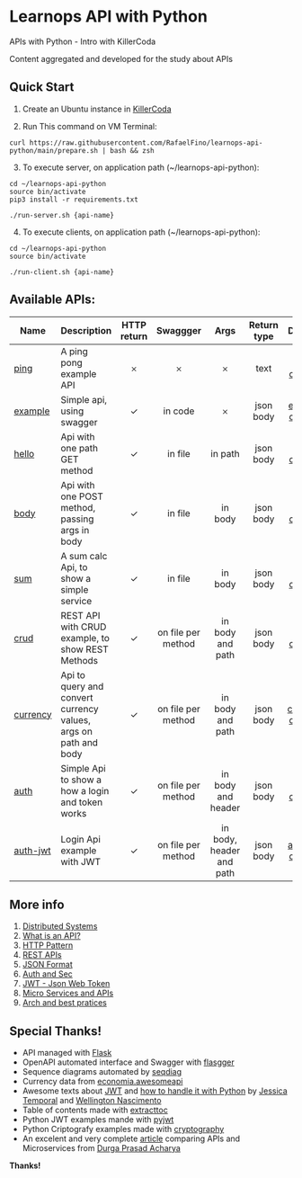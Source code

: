# Learnops API with Python
APIs with Python - Intro with KillerCoda

Content aggregated and developed for the study about APIs

## Quick Start
1. Create an Ubuntu instance in [KillerCoda](https://killercoda.com/playgrounds/scenario/ubuntu)

2. Run This command on VM Terminal:
```console 
curl https://raw.githubusercontent.com/RafaelFino/learnops-api-python/main/prepare.sh | bash && zsh
```

3. To execute server, on application path (~/learnops-api-python):
```console 
cd ~/learnops-api-python
source bin/activate
pip3 install -r requirements.txt

./run-server.sh {api-name}
```

4. To execute clients, on application path (~/learnops-api-python):
```console 
cd ~/learnops-api-python
source bin/activate

./run-client.sh {api-name}
```

## Available APIs:
| Name | Description | HTTP return | Swaggger | Args | Return type | Diagram |
|-|-|:-:|:-:|:-:|:-:|:-:|
| [ping](https://github.com/RafaelFino/learnops-api-python/tree/main/app/ping) | A ping pong example API | &#x10102; | &#x10102; | &#x10102; | text |[ping diagram](https://github.com/RafaelFino/learnops-api-python/raw/main/doc/images/ping.png)|
| [example](https://github.com/RafaelFino/learnops-api-python/tree/main/app/example) | Simple api, using swagger | &#x2713; | in code | &#x10102; | json body |[example diagram](https://github.com/RafaelFino/learnops-api-python/raw/main/doc/images/example.png)|
| [hello](https://github.com/RafaelFino/learnops-api-python/tree/main/app/hello) | Api with one path GET method | &#x2713; | in file | in path | json body |[hello diagram](https://github.com/RafaelFino/learnops-api-python/raw/main/doc/images/hello.png)|
| [body](https://github.com/RafaelFino/learnops-api-python/tree/main/app/body) | Api with one POST method, passing args in body | &#x2713; | in file | in body | json body |[body diagram](https://github.com/RafaelFino/learnops-api-python/raw/main/doc/images/body.png)|
| [sum](https://github.com/RafaelFino/learnops-api-python/tree/main/app/sum) | A sum calc Api, to show a simple service | &#x2713; | in file | in body | json body |[sum diagram](https://github.com/RafaelFino/learnops-api-python/raw/main/doc/images/sum.png)|
| [crud](https://github.com/RafaelFino/learnops-api-python/tree/main/app/crud) | REST API with CRUD example, to show REST Methods | &#x2713; | on file per method | in body and path | json body |[crud diagram](https://github.com/RafaelFino/learnops-api-python/raw/main/doc/images/crud.png)|
| [currency](https://github.com/RafaelFino/learnops-api-python/tree/main/app/currency) | Api to query and convert currency values, args on path and body | &#x2713; | on file per method | in body and path | json body |[currency diagram](https://github.com/RafaelFino/learnops-api-python/raw/main/doc/images/currency.png)|
| [auth](https://github.com/RafaelFino/learnops-api-python/tree/main/app/auth) | Simple Api to show a how a login and token works | &#x2713; | on file per method | in body and header | json body |[auth diagram](https://github.com/RafaelFino/learnops-api-python/raw/main/doc/images/auth.png)|
| [auth-jwt](https://github.com/RafaelFino/learnops-api-python/tree/main/app/auth-jwt) | Login Api example with JWT | &#x2713; | on file per method | in body, header and path | json body |[auth-jwt diagram](https://github.com/RafaelFino/learnops-api-python/raw/main/doc/images/auth-jwt.png)|

## More info
1. [Distributed Systems](https://github.com/RafaelFino/learnops-api-python/blob/main/doc/PT-BR/distributed-systems.md)
2. [What is an API?](https://github.com/RafaelFino/learnops-api-python/blob/main/doc/PT-BR/api.md)
3. [HTTP Pattern](https://github.com/RafaelFino/learnops-api-python/blob/main/doc/PT-BR/http.md)
4. [REST APIs](https://github.com/RafaelFino/learnops-api-python/blob/main/doc/PT-BR/rest.md)
5. [JSON Format](https://github.com/RafaelFino/learnops-api-python/blob/main/doc/PT-BR/json.md)
6. [Auth and Sec](https://github.com/RafaelFino/learnops-api-python/blob/main/doc/PT-BR/sec.md)
6. [JWT - Json Web Token](https://github.com/RafaelFino/learnops-api-python/blob/main/doc/PT-BR/jwt.md)
7. [Micro Services and APIs](https://github.com/RafaelFino/learnops-api-python/blob/main/doc/PT-BR/micro-services.md)
8. [Arch and best pratices](https://github.com/RafaelFino/learnops-api-python/blob/main/doc/PT-BR/best-pratices.md)

## Special Thanks!
- API managed with [Flask](https://flask.palletsprojects.com/en/2.2.x/)
- OpenAPI automated interface and Swagger with [flasgger](https://github.com/flasgger/flasgger)
- Sequence diagrams automated by [seqdiag](https://pypi.org/project/seqdiag/)
- Currency data from [economia.awesomeapi](https://economia.awesomeapi.com.br/all)
- Awesome texts about [JWT](https://tableless.com.br/entendendo-tokens-jwt/) and [how to handle it with Python](https://auth0.com/blog/how-to-handle-jwt-in-python/) by [Jessica Temporal](https://auth0.com/blog/authors/jessica-temporal/) and [Wellington Nascimento](https://tableless.com.br/authors/wellington-nascimento/)
- Table of contents made with [extracttoc](https://pypi.org/project/extracttoc/)
- Python JWT examples mande with [pyjwt](https://pyjwt.readthedocs.io/en/stable/)
- Python Criptografy examples made with [cryptography](https://cryptography.io/en/latest/)
- An excelent and very complete [article](https://kinsta.com/pt/blog/microservicos-vs-api/) comparing APIs and Microservices from [Durga Prasad Acharya](https://kinsta.com/pt/blog/author/durga/)

**Thanks!**